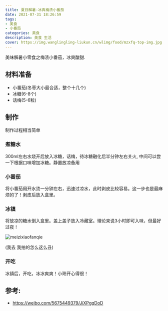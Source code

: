 ```yaml
---
title: 夏日解暑-冰爽梅渍小番茄
date: 2021-07-31 18:26:59
tags: 
- 美食
- 小番茄
categories: 美食
description: 美食 生活
cover: https://img.wanglingling-liukun.cn/wlimg/food/mzxfq-top-img.jpg
---
```


美味解暑小零食之梅渍小番茄，冰爽酸甜.

## 材料准备

- 小番茄(冬枣大小最合适，整个十几个)
- 冰糖(6-8个)
- 话梅(5-6粒)

## 制作

制作过程相当简单

### 煮糖水

300ml左右水烧开后放入冰糖，话梅，待冰糖融化后半分钟左右关火, 中间可以尝一下根据口味增加冰糖。静置放凉备用

### 小番茄

将小番茄用开水烫一分钟左右，迅速过凉水，此时剥皮比较容易。这一步也是最麻烦的了！剥皮后放入盒里。

### 冰镇

将放凉的糖水倒入盒里。盖上盖子放入冷藏室。理论来说3小时即可入味，但最好过夜！

![meizixiaofanqie](https://img.wanglingling-liukun.cn/wlimg/food/mzxfq-middle.jpeg)

(我去 我拍的怎么这么丑)

### 开吃

冰镇后，开吃，冰冰爽爽！小玲开心得很！

## 参考:

- https://weibo.com/5675449379/JiXPgqDoD

